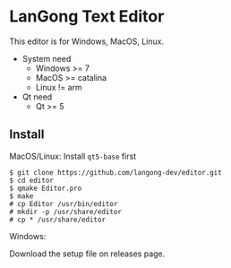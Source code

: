 # LanGong Text Editor

This editor is for Windows, MacOS, Linux.

- System need
  - Windows >= 7
  - MacOS >= catalina
  - Linux != arm
- Qt need
  - Qt >= 5
  


## Install

MacOS/Linux: Install `qt5-base` first

```
$ git clone https://github.com/langong-dev/editor.git
$ cd editor
$ qmake Editor.pro
$ make
# cp Editor /usr/bin/editor
# mkdir -p /usr/share/editor
# cp * /usr/share/editor
```

Windows: 

Download the setup file on releases page.
